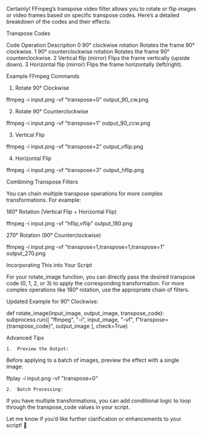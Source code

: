 Certainly! FFmpeg’s transpose video filter allows you to rotate or flip images or video frames based on specific transpose codes. Here’s a detailed breakdown of the codes and their effects:

Transpose Codes

Code Operation Description
0 90° clockwise rotation Rotates the frame 90° clockwise.
1 90° counterclockwise rotation Rotates the frame 90° counterclockwise.
2 Vertical flip (mirror) Flips the frame vertically (upside down).
3 Horizontal flip (mirror) Flips the frame horizontally (left/right).

Example FFmpeg Commands

1. Rotate 90° Clockwise

ffmpeg -i input.png -vf "transpose=0" output_90_cw.png

2. Rotate 90° Counterclockwise

ffmpeg -i input.png -vf "transpose=1" output_90_ccw.png

3. Vertical Flip

ffmpeg -i input.png -vf "transpose=2" output_vflip.png

4. Horizontal Flip

ffmpeg -i input.png -vf "transpose=3" output_hflip.png

Combining Transpose Filters

You can chain multiple transpose operations for more complex transformations. For example:

180° Rotation (Vertical Flip + Horizontal Flip)

ffmpeg -i input.png -vf "hflip,vflip" output_180.png

270° Rotation (90° Counterclockwise)

ffmpeg -i input.png -vf "transpose=1,transpose=1,transpose=1" output_270.png

Incorporating This into Your Script

For your rotate_image function, you can directly pass the desired transpose code (0, 1, 2, or 3) to apply the corresponding transformation. For more complex operations like 180° rotation, use the appropriate chain of filters.

Updated Example for 90° Clockwise:

def rotate_image(input_image, output_image, transpose_code):
subprocess.run([
"ffmpeg", "-i", input_image, "-vf", f"transpose={transpose_code}", output_image
], check=True)

Advanced Tips

    1.	Preview the Output:

Before applying to a batch of images, preview the effect with a single image:

ffplay -i input.png -vf "transpose=0"

    2.	Batch Processing:

If you have multiple transformations, you can add conditional logic to loop through the transpose_code values in your script.

Let me know if you’d like further clarification or enhancements to your script! 🚀
